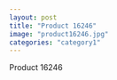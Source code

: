 ```yaml
---
layout: post
title: "Product 16246"
image: "product16246.jpg"
categories: "category1"
---
```

Product 16246
